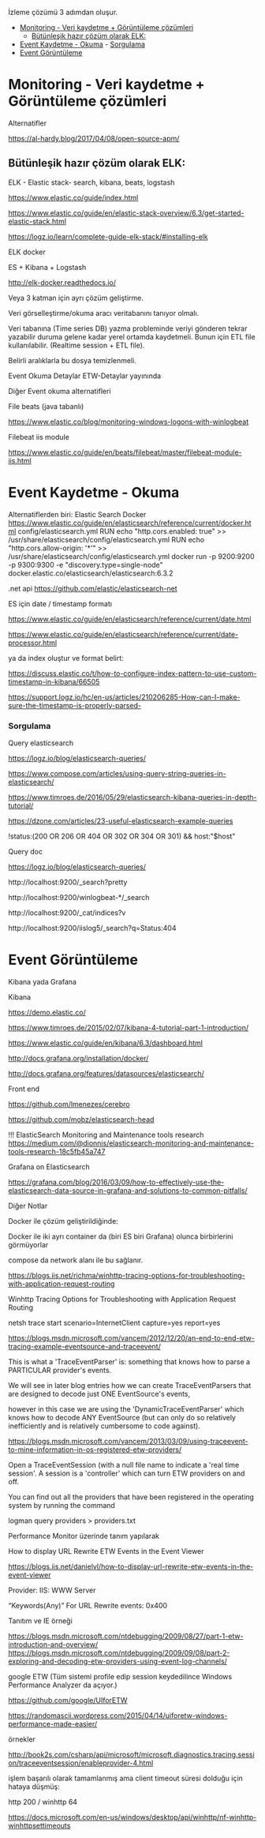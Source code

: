 İzleme çözümü 3 adımdan oluşur.

- [Monitoring - Veri kaydetme + Görüntüleme çözümleri](#monitoring---veri-kaydetme--g%C3%B6r%C3%BCnt%C3%BCleme-%C3%A7%C3%B6z%C3%BCmleri)
    - [Bütünleşik hazır çözüm olarak ELK:](#b%C3%BCt%C3%BCnle%C5%9Fik-haz%C4%B1r-%C3%A7%C3%B6z%C3%BCm-olarak-elk)
- [Event Kaydetme - Okuma](#event-kaydetme---okuma)
        - [Sorgulama](#sorgulama)
- [Event Görüntüleme](#event-g%C3%B6r%C3%BCnt%C3%BCleme)


# Monitoring  - Veri kaydetme + Görüntüleme çözümleri
Alternatifler

https://al-hardy.blog/2017/04/08/open-source-apm/



## Bütünleşik hazır çözüm olarak ELK:

ELK - Elastic stack- search, kibana, beats, logstash

https://www.elastic.co/guide/index.html

https://www.elastic.co/guide/en/elastic-stack-overview/6.3/get-started-elastic-stack.html

https://logz.io/learn/complete-guide-elk-stack/#installing-elk

ELK docker

ES + Kibana + Logstash

http://elk-docker.readthedocs.io/


Veya 3 katman için ayrı çözüm geliştirme.

Veri görselleştirme/okuma aracı veritabanını tanıyor olmalı.



Veri tabanına (Time series DB) yazma probleminde veriyi gönderen tekrar yazabilir duruma gelene kadar yerel ortamda kaydetmeli. Bunun için ETL file kullanılabilir. (Realtime session + ETL file).

Belirli aralıklarla bu dosya temizlenmeli.

Event Okuma
Detaylar ETW-Detaylar yayınında


Diğer Event okuma alternatifleri

File beats (java tabanlı)

https://www.elastic.co/blog/monitoring-windows-logons-with-winlogbeat

Filebeat iis module

https://www.elastic.co/guide/en/beats/filebeat/master/filebeat-module-iis.html




# Event Kaydetme - Okuma


Alternatiflerden biri: Elastic Search
Docker
https://www.elastic.co/guide/en/elasticsearch/reference/current/docker.html
config/elasticsearch.yml
RUN echo "http.cors.enabled: true" &gt;&gt; /usr/share/elasticsearch/config/elasticsearch.yml
RUN echo "http.cors.allow-origin: '*'" &gt;&gt; /usr/share/elasticsearch/config/elasticsearch.yml
docker run -p 9200:9200 -p 9300:9300 -e "discovery.type=single-node" docker.elastic.co/elasticsearch/elasticsearch:6.3.2

.net api
https://github.com/elastic/elasticsearch-net

ES için date / timestamp formatı

https://www.elastic.co/guide/en/elasticsearch/reference/current/date.html

https://www.elastic.co/guide/en/elasticsearch/reference/current/date-processor.html

ya da index oluştur ve format belirt:

https://discuss.elastic.co/t/how-to-configure-index-pattern-to-use-custom-timestamp-in-kibana/66505

https://support.logz.io/hc/en-us/articles/210206285-How-can-I-make-sure-the-timestamp-is-properly-parsed-



### Sorgulama 
Query elasticsearch

https://logz.io/blog/elasticsearch-queries/

https://www.compose.com/articles/using-query-string-queries-in-elasticsearch/

https://www.timroes.de/2016/05/29/elasticsearch-kibana-queries-in-depth-tutorial/

https://dzone.com/articles/23-useful-elasticsearch-example-queries


!status:(200 OR 206 OR 404 OR 302 OR 304 OR 301) && host:"$host"


Query doc

https://logz.io/blog/elasticsearch-queries/


http://localhost:9200/_search?pretty

http://localhost:9200/winlogbeat-*/_search

http://localhost:9200/_cat/indices?v

http://localhost:9200/iislog5/_search?q=Status:404



# Event Görüntüleme


Kibana yada Grafana



Kibana

https://demo.elastic.co/

https://www.timroes.de/2015/02/07/kibana-4-tutorial-part-1-introduction/

https://www.elastic.co/guide/en/kibana/6.3/dashboard.html



http://docs.grafana.org/installation/docker/

http://docs.grafana.org/features/datasources/elasticsearch/





Front end

https://github.com/lmenezes/cerebro

https://github.com/mobz/elasticsearch-head


!!! ElasticSearch Monitoring and Maintenance tools research
https://medium.com/@dionnis/elasticsearch-monitoring-and-maintenance-tools-research-18c5fb45a747





Grafana on Elasticsearch

https://grafana.com/blog/2016/03/09/how-to-effectively-use-the-elasticsearch-data-source-in-grafana-and-solutions-to-common-pitfalls/



Diğer Notlar


Docker ile çözüm geliştirildiğinde:

Docker ile iki ayrı container da (biri ES biri Grafana) olunca birbirlerini görmüyorlar

compose da network alanı ile bu sağlanır.











https://blogs.iis.net/richma/winhttp-tracing-options-for-troubleshooting-with-application-request-routing

Winhttp Tracing Options for Troubleshooting with Application Request Routing

netsh trace start scenario=InternetClient capture=yes report=yes





https://blogs.msdn.microsoft.com/vancem/2012/12/20/an-end-to-end-etw-tracing-example-eventsource-and-traceevent/

This is what a 'TraceEventParser' is: something that knows how to parse a PARTICULAR provider's events.   

We will see in later blog entries how we can create TraceEventParsers that are designed to decode just ONE EventSource's events, 

however in this case we are using the 'DynamicTraceEventParser' which knows how to decode ANY EventSource (but can only do so relatively inefficiently and is relatively cumbersome to code against). 





https://blogs.msdn.microsoft.com/vancem/2013/03/09/using-traceevent-to-mine-information-in-os-registered-etw-providers/

Open a TraceEventSession (with a null file name to indicate a 'real time session'.  A session is a 'controller' which can turn ETW providers on and off.   

You can find out all the providers that have been registered in the operating system by running the command

logman query providers &gt; providers.txt




Performance Monitor üzerinde tanım yapılarak

How to display URL Rewrite ETW Events in the Event Viewer

https://blogs.iis.net/danielvl/how-to-display-url-rewrite-etw-events-in-the-event-viewer

Provider: IIS: WWW Server

“Keywords(Any)” For URL Rewrite events: 0x400







Tanıtım ve IE örneği

https://blogs.msdn.microsoft.com/ntdebugging/2009/08/27/part-1-etw-introduction-and-overview/
https://blogs.msdn.microsoft.com/ntdebugging/2009/09/08/part-2-exploring-and-decoding-etw-providers-using-event-log-channels/



google ETW (Tüm sistemi profile edip session keydedilince Windows Performance Analyzer da açıyor.)

https://github.com/google/UIforETW

https://randomascii.wordpress.com/2015/04/14/uiforetw-windows-performance-made-easier/



örnekler

http://book2s.com/csharp/api/microsoft/microsoft.diagnostics.tracing.session/traceeventsession/enableprovider-4.html


işlem başarılı olarak tamamlanmış ama client timeout süresi dolduğu için hataya düşmüş:

http 200 / winhttp 64

https://docs.microsoft.com/en-us/windows/desktop/api/winhttp/nf-winhttp-winhttpsettimeouts




